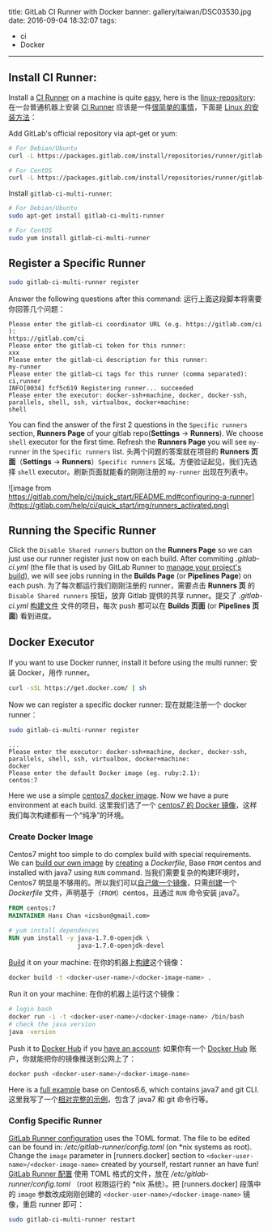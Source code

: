 title: GitLab CI Runner with Docker
banner: gallery/taiwan/DSC03530.jpg
date: 2016-09-04 18:32:07
tags:
- ci
- Docker
---

## Install CI Runner:

Install a [CI Runner](ci-runner) on a machine is quite [easy](install-ci-runner), here is the [linux-repository](install-ci-runner-linux):
在一台普通机器上安装 [CI Runner](ci-runner) 应该是一件[很简单的事情](install-ci-runner)，下面是 [Linux 的安装方法](install-ci-runner-linux)：

[ci-runner]: https://about.gitlab.com/gitlab-ci/
[install-ci-runner]: https://gitlab.com/gitlab-org/gitlab-ci-multi-runner/#installation
[install-ci-runner-linux]: https://gitlab.com/gitlab-org/gitlab-ci-multi-runner/blob/master/docs/install/linux-repository.md


Add GitLab's official repository via apt-get or yum:

```sh
# For Debian/Ubuntu
curl -L https://packages.gitlab.com/install/repositories/runner/gitlab-ci-multi-runner/script.deb.sh | sudo bash

# For CentOS
curl -L https://packages.gitlab.com/install/repositories/runner/gitlab-ci-multi-runner/script.rpm.sh | sudo bash
```

<!-- more -->

Install `gitlab-ci-multi-runner`:

```sh
# For Debian/Ubuntu
sudo apt-get install gitlab-ci-multi-runner

# For CentOS
sudo yum install gitlab-ci-multi-runner
```


## Register a Specific Runner

```sh
sudo gitlab-ci-multi-runner register
```

Answer the following questions after this command:
运行上面这段脚本将需要你回答几个问题：

```text
Please enter the gitlab-ci coordinator URL (e.g. https://gitlab.com/ci ):
https://gitlab.com/ci
Please enter the gitlab-ci token for this runner:
xxx
Please enter the gitlab-ci description for this runner:
my-runner
Please enter the gitlab-ci tags for this runner (comma separated):
ci,runner
INFO[0034] fcf5c619 Registering runner... succeeded
Please enter the executor: docker-ssh+machine, docker, docker-ssh, parallels, shell, ssh, virtualbox, docker+machine:
shell
```

You can find the answer of the first 2 questions in the `Specific runners` section, **Runners Page** of your gitlab repo(__Settings__ -> __Runners__). We choose `shell` executor for the first time. Refresh the **Runners Page** you will see `my-runner` in the `Specific runners` list.
头两个问题的答案就在项目的 **Runners 页面**（__Settings__ -> __Runners__）`Specific runners` 区域。方便验证起见，我们先选择 `shell` executor。刷新页面就能看的刚刚注册的 `my-runner` 出现在列表中。

![image from https://gitlab.com/help/ci/quick_start/README.md#configuring-a-runner](https://gitlab.com/help/ci/quick_start/img/runners_activated.png)

## Running the Specific Runner

Click the `Disable Shared runners` button on the **Runners Page** so we can just use our runner register just now on each build. After commiting _.gitlab-ci.yml_ (the file that is used by GitLab Runner to [manage your project's build](gitlab-ci-yaml)), we will see jobs running in the **Builds Page** (or **Pipelines Page**) on each push.
为了每次都运行我们刚刚注册的 runner，需要点击 **Runners 页** 的 `Disable Shared runners` 按钮，放弃 Gitlab 提供的共享 runner。提交了 _.gitlab-ci.yml_ [构建文件](gitlab-ci-yaml) 文件的项目，每次 push 都可以在 **Builds 页面** (or **Pipelines 页面**) 看到进度。

[gitlab-ci-yaml]: http://docs.gitlab.com/ce/ci/yaml/README.html

## Docker Executor

If you want to use Docker runner, install it before using the multi runner:
安装 Docker，用作 runner。

```sh
curl -sSL https://get.docker.com/ | sh
```

Now we can register a specific docker runner:
现在就能注册一个 docker runner：

```sh
sudo gitlab-ci-multi-runner register
```

```text
...
Please enter the executor: docker-ssh+machine, docker, docker-ssh, parallels, shell, ssh, virtualbox, docker+machine:
docker
Please enter the default Docker image (eg. ruby:2.1):
centos:7
```

Here we use a simple [centos7 docker image](docker-centos7). Now we have a pure environment at each build.
这里我们选了一个 [centos7 的 Docker 镜像](docker-centos7)，这样我们每次构建都有一个“纯净”的环境。

[docker-centos7]: https://hub.docker.com/_/centos/


### Create Docker Image

Centos7 might too simple to do complex build with special requirements. We can [build our own image](build-your-own-image) by [creating](create-dockerfile) a _Dockerfile_, Base `FROM` centos and installed with java7 using `RUN` command.
当我们需要复杂的构建环境时，Centos7 明显是不够用的。所以我们可以[自己做一个镜像](build-your-own-image)，只需[创建](create-dockerfile)一个 _Dockerfile_ 文件，声明基于（`FROM`）centos，且通过 `RUN` 命令安装 java7。

```dockerfile
FROM centos:7
MAINTAINER Hans Chan <icsbun@gmail.com>

# yum install dependences
RUN yum install -y java-1.7.0-openjdk \
                   java-1.7.0-openjdk-devel
```

[Build](build-and-push) it on your machine:
在你的机器上[构建](build-and-push)这个镜像：

```sh
docker build -t <docker-user-name>/<docker-image-name> .
```

Run it on your machine:
在你的机器上运行这个镜像：

```sh
# login bash
docker run -i -t <docker-user-name>/<docker-image-name> /bin/bash
# check the java version
java -version
```

Push it to [Docker Hub](docker-hub) if you [have an account](create-docker-account):
如果你有一个 [Docker Hub](docker-hub) 账户，你就能把你的镜像推送到公网上了：

```sh
docker push <docker-user-name>/<docker-image-name>
```

Here is a [full example](docker-centos6.6-java7-git) base on Centos6.6, which contains java7 and git CLI.
这里我写了一个[相对完整的示例](docker-centos6.6-java7-git)，包含了 java7 和 git 命令行等。

[build-your-own-image]: https://docs.docker.com/engine/getstarted/step_four/
[create-dockerfile]: https://docs.docker.com/engine/reference/builder/
[build-and-push]: http://csbun.github.io/blog/2015/06/docker-with-node/#build-and-push
[docker-hub]: https://hub.docker.com/
[create-docker-account]: https://docs.docker.com/engine/getstarted/step_five/
[docker-centos6.6-java7-git]: https://hub.docker.com/r/csbun/docker-centos6.6-java7-git/

### Config Specific Runner

[GitLab Runner configuration](advanced-configuration) uses the TOML format.
The file to be edited can be found in: _/etc/gitlab-runner/config.toml_ (on \*nix systems as root). Change the `image` parameter in [runners.docker] section to `<docker-user-name>/<docker-image-name>` created by yourself, restart runner an have fun!
[GitLab Runner 配置](advanced-configuration) 使用 TOML 格式的文件，放在 _/etc/gitlab-runner/config.toml_ （root 权限运行的 \*nix 系统）。把 [runners.docker] 段落中的 `image` 参数改成刚刚创建的 `<docker-user-name>/<docker-image-name>` 镜像，重启 runner 即可：

```sh
sudo gitlab-ci-multi-runner restart
```

[advanced-configuration]: https://gitlab.com/gitlab-org/gitlab-ci-multi-runner/blob/master/docs/configuration/advanced-configuration.md
